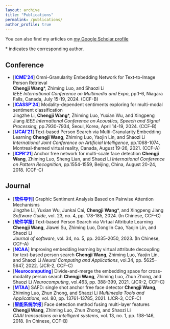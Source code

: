 ```yaml
---
layout: archive
title: "Publications"
permalink: /publications/
author_profile: true
---
```


You can also find my articles on [my Google Scholar profile](https://scholar.google.com/citations?user=2p0kTokAAAAJ&hl=zh-CN)

\* indicates the corresponding author.

## Conference
- [<span style="color:blue">**ICME’24**</span>] Omni-Granularity Embedding Network for Text-to-Image Person Retrieval  
  **Chengji Wang**\*, Zhiming Luo, and Shaozi Li  
  _IEEE International Conference on Multimedia and Expo_, pp.1-6, Niagara Falls, Canada, July 15-19, 2024. (CCF-B)
- [<span style="color:blue">**ICASSP’24**</span>] Modality-dependent sentiments exploring for multi-modal sentiment classification  
  Jingzhe Li, **Chengji Wang**\*, Zhiming Luo, Yuxian Wu, and Xingpeng Jiang
  _IEEE International Conference on Acoustics, Speech and Signal Processing_, pp.7930-7934, Seoul, Korea, April 14-19, 2024. (CCF-B)
- [<span style="color:blue">**IJCAI’21**</span>] Text-based Person Search via Multi-Granularity Embedding Learning
  **Chengji Wang**, Zhiming Luo, Yaojin Lin, and Shaozi Li
   _International Joint Conference on Artificial Intelligence_, pp.1068-1074, Montreal-themed virtual reality, Canada, August 19-26, 2021. (CCF-A)
- [<span style="color:blue">**ICPR’21**</span>] Anchor free network for multi-scale face detection
  **Chengji Wang**, Zhiming Luo, Sheng Lian, and Shaozi Li
  _International Conference on Pattern Recognition_, pp.1554-1559, Beijing, China, August 20-24, 2018. (CCF-C)

## Journal
- [<span style="color:blue">**软件导刊**</span>] Graphic Sentiment Analysis Based on Pairwise Attention Mechanisms  
  Jingzhe Li, Yuxian Wu, Junkai Cai, **Chengji Wang**\*, and Xingpeng Jiang
  _Software Guide_, vol. 23, no. 4, pp. 178-185, 2024. (In Chinese, CCF-C)
- [<span style="color:blue">**软件学报**</span>] Text-based Person Search via Virtual Attribute Learning  
  **Chengji Wang**, Jiawei Su, Zhiming Luo, Donglin Cao, Yaojin Lin, and Shaozi Li  
  _Journal of software_, vol. 34, no. 5, pp. 2035-2050, 2023. (In Chinese, CCF-A)
- [<span style="color:blue">**NCAA**</span>] Improving embedding learning by virtual attribute decoupling for text-based person search
  **Chengji Wang**, Zhiming Luo, Yaojin Lin, and Shaozi Li
  _Neural Computing and Applications_, vol.34, pp. 5625–5647, 2022. (JCR-2, CCF-C)
- [<span style="color:blue">**Neurocomputing**</span>] Divide-and-merge the embedding space for cross-modality person search
  **Chengji Wang**, Zhiming Luo, Zhun Zhong, and Shaozi Li
  _Neurocomputing_, vol.463, pp. 388-399, 2021. (JCR-2, CCF-C)
- [<span style="color:blue">**MTAA**</span>] SAFD: single shot anchor free face detector
  **Chengji Wang**, Zhiming Luo, Zhun Zhong, and Shaozi Li
  _Multimedia Tools and Applications_, vol. 80, pp. 13761-13785, 2021. (JCR-3, CCF-C)
- [<span style="color:blue">**智能系统学报**</span>] Face detection method fusing multi-layer features 
  **Chengji Wang**, Zhiming Luo, Zhun Zhong, and Shaozi Li  
  _CAAI transactions on intelligent systems_, vol. 13, no. 1, pp. 138-146, 2018. (In Chinese, CCF-B)

